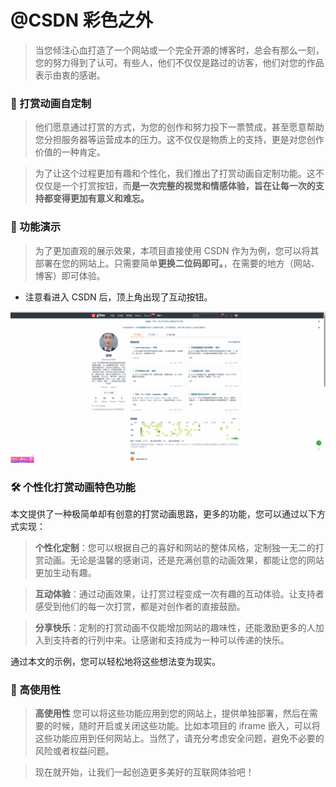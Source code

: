 # @CSDN 彩色之外

> 当您倾注心血打造了一个网站或一个完全开源的博客时，总会有那么一刻，您的努力得到了认可。有些人，他们不仅仅是路过的访客，他们对您的作品表示由衷的感谢。

### 🤖 打赏动画自定制

> 他们愿意通过打赏的方式，为您的创作和努力投下一票赞成，甚至愿意帮助您分担服务器等运营成本的压力。这不仅仅是物质上的支持，更是对您创作价值的一种肯定。

> 为了让这个过程更加有趣和个性化，我们推出了打赏动画自定制功能。这不仅仅是一个打赏按钮，而**是一次完整的视觉和情感体验，旨在让每一次的支持都变得更加有意义和难忘。**

### 🎉 功能演示

> 为了更加直观的展示效果，本项目直接使用 CSDN 作为为例，您可以将其部署在您的网站上。只需要简单**更换二位码即可。**，在需要的地方（网站、博客）即可体验。

- 注意看进入 CSDN 后，顶上角出现了互动按钮。

![打赏](./assets/readme.png)

### 🛠️ 个性化打赏动画特色功能

本文提供了一种极简单却有创意的打赏动画思路，更多的功能，您可以通过以下方式实现：

> **个性化定制**：您可以根据自己的喜好和网站的整体风格，定制独一无二的打赏动画。无论是温馨的感谢词，还是充满创意的动画效果，都能让您的网站更加生动有趣。

> **互动体验**：通过动画效果，让打赏过程变成一次有趣的互动体验。让支持者感受到他们的每一次打赏，都是对创作者的直接鼓励。

> **分享快乐**：定制的打赏动画不仅能增加网站的趣味性，还能激励更多的人加入到支持者的行列中来。让感谢和支持成为一种可以传递的快乐。

通过本文的示例，您可以轻松地将这些想法变为现实。

### 🚩 高使用性

> **高使用性** 您可以将这些功能应用到您的网站上，提供单独部署，然后在需要的时候，随时开启或关闭这些功能。比如本项目的 iframe 嵌入，可以将这些功能应用到任何网站上。当然了，请充分考虑安全问题，避免不必要的风险或者权益问题。

> 现在就开始，让我们一起创造更多美好的互联网体验吧！

